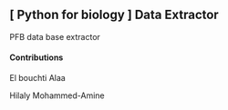 ## [ Python for biology ] Data Extractor

PFB data base extractor

#### Contributions

El bouchti Alaa

Hilaly Mohammed-Amine
